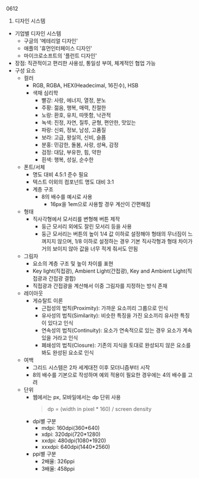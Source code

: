 0612
1. 디자인 시스템
- 기업별 디자인 시스템
    - 구글의 '메테리얼 디자인'
    - 애플의 '휴먼인터페이스 디자인'
    - 마이크로소프트의 '플런트 디자인'
- 장점: 직관적이고 편리한 사용성, 통일성 부여, 체계적인 협업 가능
- 구성 요소
    - 컬러
        - RGB, RGBA, HEX(Headecimal, 16진수), HSB
        - 색채 심리학
            - 빨강: 사랑, 에너지, 열정, 분노
            - 주황: 젊음, 행복, 매력, 친절한
            - 노랑: 환호, 유치, 따뜻함, 낙관적
            - 녹색: 진정, 자연, 질투, 균형, 편안한, 맛있는
            - 파랑: 신뢰, 정보, 남성, 고품질
            - 보라: 고급, 왕실의, 신비, 슬픔
            - 분홍: 민감한, 돌봄, 사랑, 성욕, 감정
            - 검정: 대담, 부유한, 힘, 약한
            - 흰색: 행복, 성실, 순수한 
    - 폰트/서체
        - 명도 대비 4.5:1 준수 필요
        - 텍스트 이외의 컴포넌트 명도 대비 3:1
        - 계층 구조
            - 8의 배수를 예시로 사용
                - 16px을 1em으로 사용할 경우 계산이 간편해짐
    - 형태
        - 직사각형에서 모서리를 변형해 버튼 제작
            - 둥근 모서리 외에도 잘린 모서리 등을 사용
            - 둥근 모서리는 버튼의 높이 1/4 값 이하로 설정해야 형태의 무너짐이 느껴지지 않으며, 1/8 이하로 설정하는 경우 기본 직사각형과 형태 차이가 거의 보이지 않아 값을 너무 적게 줘서도 안됨
    - 그림자
        - 요소의 계층 구조 및 높이 차이를 표현
        - Key light(직접광), Ambient Light(간접광), Key and Ambient Light(직접광과 간접광 결합)
        - 직접광과 간접광을 계산해서 이중 그림자를 지정하는 방식 존재
    - 레이아웃
        - 게슈탈트 이론
            - 근접성의 법칙(Proximity): 가까운 요소끼리 그룹으로 인식
            - 유사성의 법칙(Similarity): 비슷한 특징을 가진 요소끼리 유사한 특징이 있다고 인식
            - 연속성의 법칙(Continuity): 요소가 연속적으로 있는 경우 요소가 계속 있을 거라고 인식
            - 폐쇄성의 법칙(Closure): 기존의 지식을 토대로 완성되지 않은 요소를 봐도 완성된 요소로 인식
    - 여백
        - 그리드 시스템은 2차 세계대전 이후 모더니즘부터 시작
        - 8의 배수를 기본으로 작성하며 예외 적용이 필요한 경우에는 4의 배수를 고려
    - 단위
        - 웹에서는 px, 모바일에서는 dp 단위 사용
            > dp = (width in pixel * 160) / screen density
        - dpi별 구분
            - mdpi: 160dpi(360*640)
            - xdpi: 320dpi(720*1280)
            - xxdpi: 480dpi(1080*1920)
            - xxxdpi: 640dpi(1440*2560)
        - ppi별 구분
            - 2배율: 326ppi
            - 3배율: 458ppi